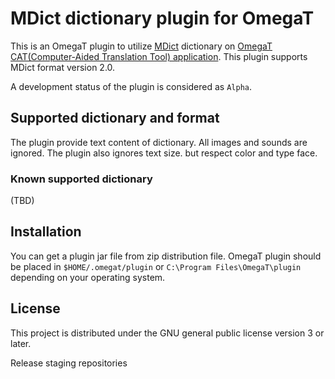 # MDict dictionary plugin for OmegaT

This is an OmegaT plugin to utilize [MDict](https://mdict.org/) dictionary on [OmegaT CAT(Computer-Aided Translation Tool) application](https://omegat.org/).
This plugin supports MDict format version 2.0.

A development status of the plugin is considered as `Alpha`.

## Supported dictionary and format

The plugin provide text content of dictionary. All images and sounds are ignored.
The plugin also ignores text size. but respect color and type face. 

### Known supported dictionary

(TBD)

## Installation

You can get a plugin jar file from zip distribution file.
OmegaT plugin should be placed in `$HOME/.omegat/plugin` or `C:\Program Files\OmegaT\plugin`
depending on your operating system.

## License

This project is distributed under the GNU general public license version 3 or later.
 
 
Release staging repositories
